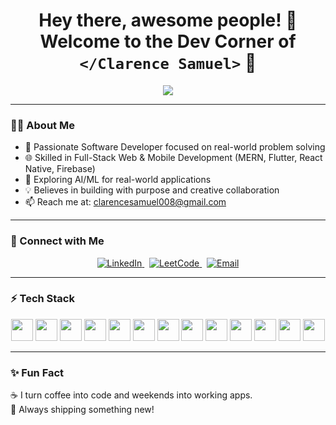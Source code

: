 <h1 align="center">Hey there, awesome people! 👋<br>Welcome to the Dev Corner of <code>&lt;/Clarence Samuel&gt;</code> 🚀</h1>

<p align="center">
  <img src="https://readme-typing-svg.herokuapp.com?font=Fira+Code&size=22&duration=3000&pause=1000&color=00F7FF&center=true&vCenter=true&width=850&height=60&lines=👨‍💻+Full-Stack+Web+%26+App+Developer;💡+Passionate+about+AI,+Innovation,+and+Tech-for-Good;🚀+Let's+build+cool+stuff+together!" />
</p>

---

### 👨‍💻 About Me
<ul>
  <li>🚀 Passionate Software Developer focused on real-world problem solving</li>
  <li>🌐 Skilled in Full-Stack Web & Mobile Development (MERN, Flutter, React Native, Firebase)</li>
  <li>🤖 Exploring AI/ML for real-world applications</li>
  <li>💡 Believes in building with purpose and creative collaboration</li>
  <li>📫 Reach me at: <a href="mailto:clarencesamuel008@gmail.com">clarencesamuel008@gmail.com</a></li>
</ul>

---

### 🔗 Connect with Me

<p align="center">
  <a href="https://www.linkedin.com/in/clarence-samuel-555241305?utm_source=share&utm_campaign=share_via&utm_content=profile&utm_medium=android_app" target="_blank">
    <img src="https://img.shields.io/badge/LinkedIn-0A66C2?style=for-the-badge&logo=linkedin&logoColor=white" alt="LinkedIn" />
  </a>
  &nbsp;
  <a href="https://leetcode.com/u/Clarence_005/" target="_blank">
    <img src="https://img.shields.io/badge/LeetCode-FFA116?style=for-the-badge&logo=leetcode&logoColor=black" alt="LeetCode" />
  </a>
  &nbsp;
  <a href="mailto:clarencesamuel008@gmail.com">
    <img src="https://img.shields.io/badge/Email-D14836?style=for-the-badge&logo=gmail&logoColor=white" alt="Email" />
  </a>
</p>

---

### ⚡ Tech Stack

<p align="center">
  <img src="https://cdn.jsdelivr.net/gh/devicons/devicon/icons/flutter/flutter-original.svg" width="35"/>
  <img src="https://cdn.jsdelivr.net/gh/devicons/devicon/icons/react/react-original.svg" width="35"/>
  <img src="https://cdn.jsdelivr.net/gh/devicons/devicon/icons/javascript/javascript-original.svg" width="35"/>
  <img src="https://cdn.jsdelivr.net/gh/devicons/devicon/icons/nodejs/nodejs-original.svg" width="35"/>
  <img src="https://cdn.jsdelivr.net/gh/devicons/devicon/icons/mongodb/mongodb-original.svg" width="35"/>
  <img src="https://cdn.jsdelivr.net/gh/devicons/devicon/icons/python/python-original.svg" width="35"/>
  <img src="https://cdn.jsdelivr.net/gh/devicons/devicon/icons/java/java-original.svg" width="35"/>
  <img src="https://cdn.jsdelivr.net/gh/devicons/devicon/icons/c/c-original.svg" width="35"/>
  <img src="https://cdn.jsdelivr.net/gh/devicons/devicon/icons/ruby/ruby-original.svg" width="35"/>
  <img src="https://cdn.jsdelivr.net/gh/devicons/devicon/icons/rails/rails-plain.svg" width="35"/>
  <img src="https://cdn.jsdelivr.net/gh/devicons/devicon/icons/firebase/firebase-plain.svg" width="35"/>
  <img src="https://cdn.jsdelivr.net/gh/devicons/devicon/icons/html5/html5-original.svg" width="35"/>
  <img src="https://cdn.jsdelivr.net/gh/devicons/devicon/icons/css3/css3-original.svg" width="35"/>
</p>

---

### ✨ Fun Fact  
☕ I turn coffee into code and weekends into working apps.  
🌱 Always shipping something new!
